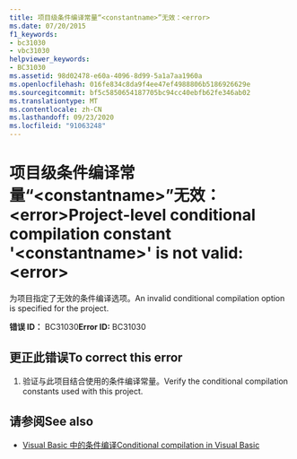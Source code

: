 ```yaml
---
title: 项目级条件编译常量“<constantname>”无效：<error>
ms.date: 07/20/2015
f1_keywords:
- bc31030
- vbc31030
helpviewer_keywords:
- BC31030
ms.assetid: 98d02478-e60a-4096-8d99-5a1a7aa1960a
ms.openlocfilehash: 016fe834c8da9f4ee47ef4988806b5186926629e
ms.sourcegitcommit: bf5c5850654187705bc94cc40ebfb62fe346ab02
ms.translationtype: MT
ms.contentlocale: zh-CN
ms.lasthandoff: 09/23/2020
ms.locfileid: "91063248"
---
```

# <a name="project-level-conditional-compilation-constant-constantname-is-not-valid-error"></a><span data-ttu-id="5f1b8-102">项目级条件编译常量“\<constantname>”无效：\<error></span><span class="sxs-lookup"><span data-stu-id="5f1b8-102">Project-level conditional compilation constant '\<constantname>' is not valid: \<error></span></span>

<span data-ttu-id="5f1b8-103">为项目指定了无效的条件编译选项。</span><span class="sxs-lookup"><span data-stu-id="5f1b8-103">An invalid conditional compilation option is specified for the project.</span></span>  
  
 <span data-ttu-id="5f1b8-104">**错误 ID：** BC31030</span><span class="sxs-lookup"><span data-stu-id="5f1b8-104">**Error ID:** BC31030</span></span>  
  
## <a name="to-correct-this-error"></a><span data-ttu-id="5f1b8-105">更正此错误</span><span class="sxs-lookup"><span data-stu-id="5f1b8-105">To correct this error</span></span>  
  
1. <span data-ttu-id="5f1b8-106">验证与此项目结合使用的条件编译常量。</span><span class="sxs-lookup"><span data-stu-id="5f1b8-106">Verify the conditional compilation constants used with this project.</span></span>  
  
## <a name="see-also"></a><span data-ttu-id="5f1b8-107">请参阅</span><span class="sxs-lookup"><span data-stu-id="5f1b8-107">See also</span></span>

- [<span data-ttu-id="5f1b8-108">Visual Basic 中的条件编译</span><span class="sxs-lookup"><span data-stu-id="5f1b8-108">Conditional compilation in Visual Basic</span></span>](../programming-guide/program-structure/conditional-compilation.md)
